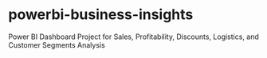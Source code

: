 # powerbi-business-insights
Power BI Dashboard Project for Sales, Profitability, Discounts, Logistics, and Customer Segments Analysis  
